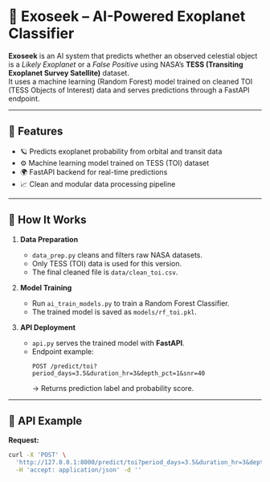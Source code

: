 # 🌌 Exoseek – AI-Powered Exoplanet Classifier

**Exoseek** is an AI system that predicts whether an observed celestial object is a *Likely Exoplanet* or a *False Positive* using NASA’s **TESS (Transiting Exoplanet Survey Satellite)** dataset.  
It uses a machine learning (Random Forest) model trained on cleaned TOI (TESS Objects of Interest) data and serves predictions through a FastAPI endpoint.

---

## 🚀 Features
- 🪐 Predicts exoplanet probability from orbital and transit data  
- ⚙️ Machine learning model trained on TESS (TOI) dataset  
- 🌍 FastAPI backend for real-time predictions  
- 📈 Clean and modular data processing pipeline  

---

## 🧠 How It Works
1. **Data Preparation**  
   - `data_prep.py` cleans and filters raw NASA datasets.  
   - Only TESS (TOI) data is used for this version.  
   - The final cleaned file is `data/clean_toi.csv`.  

2. **Model Training**  
   - Run `ai_train_models.py` to train a Random Forest Classifier.  
   - The trained model is saved as `models/rf_toi.pkl`.

3. **API Deployment**  
   - `api.py` serves the trained model with **FastAPI**.  
   - Endpoint example:
     ```
     POST /predict/toi?period_days=3.5&duration_hr=3&depth_pct=1&snr=40
     ```
     → Returns prediction label and probability score.

---

## 🧩 API Example

**Request:**
```bash
curl -X 'POST' \
  'http://127.0.0.1:8000/predict/toi?period_days=3.5&duration_hr=3&depth_pct=1&snr=40' \
  -H 'accept: application/json' -d ''
